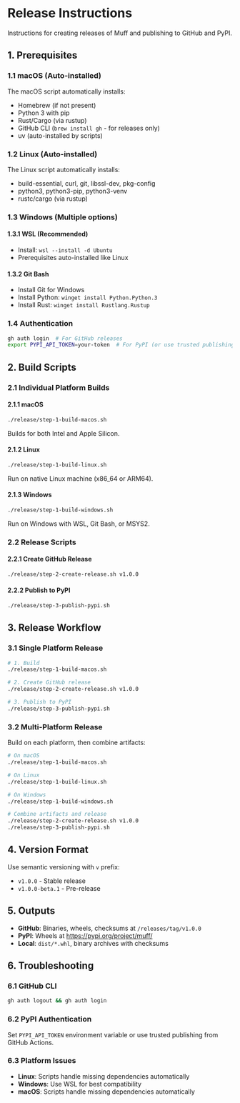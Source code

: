 # Release Instructions

Instructions for creating releases of Muff and publishing to GitHub and PyPI.

## 1. Prerequisites

### 1.1 macOS (Auto-installed)
The macOS script automatically installs:
- Homebrew (if not present)
- Python 3 with pip
- Rust/Cargo (via rustup)
- GitHub CLI (`brew install gh` - for releases only)
- uv (auto-installed by scripts)

### 1.2 Linux (Auto-installed)
The Linux script automatically installs:
- build-essential, curl, git, libssl-dev, pkg-config
- python3, python3-pip, python3-venv
- rustc/cargo (via rustup)

### 1.3 Windows (Multiple options)

#### 1.3.1 WSL (Recommended)
- Install: `wsl --install -d Ubuntu`
- Prerequisites auto-installed like Linux

#### 1.3.2 Git Bash
- Install Git for Windows
- Install Python: `winget install Python.Python.3`
- Install Rust: `winget install Rustlang.Rustup`

### 1.4 Authentication
```bash
gh auth login  # For GitHub releases
export PYPI_API_TOKEN=your-token  # For PyPI (or use trusted publishing)
```

## 2. Build Scripts

### 2.1 Individual Platform Builds

#### 2.1.1 macOS
```bash
./release/step-1-build-macos.sh
```
Builds for both Intel and Apple Silicon.

#### 2.1.2 Linux
```bash
./release/step-1-build-linux.sh
```
Run on native Linux machine (x86_64 or ARM64).

#### 2.1.3 Windows
```bash
./release/step-1-build-windows.sh
```
Run on Windows with WSL, Git Bash, or MSYS2.

### 2.2 Release Scripts

#### 2.2.1 Create GitHub Release
```bash
./release/step-2-create-release.sh v1.0.0
```

#### 2.2.2 Publish to PyPI
```bash
./release/step-3-publish-pypi.sh
```

## 3. Release Workflow

### 3.1 Single Platform Release
```bash
# 1. Build
./release/step-1-build-macos.sh

# 2. Create GitHub release
./release/step-2-create-release.sh v1.0.0

# 3. Publish to PyPI
./release/step-3-publish-pypi.sh
```

### 3.2 Multi-Platform Release
Build on each platform, then combine artifacts:

```bash
# On macOS
./release/step-1-build-macos.sh

# On Linux
./release/step-1-build-linux.sh

# On Windows
./release/step-1-build-windows.sh

# Combine artifacts and release
./release/step-2-create-release.sh v1.0.0
./release/step-3-publish-pypi.sh
```

## 4. Version Format

Use semantic versioning with `v` prefix:
- `v1.0.0` - Stable release
- `v1.0.0-beta.1` - Pre-release

## 5. Outputs

- **GitHub**: Binaries, wheels, checksums at `/releases/tag/v1.0.0`
- **PyPI**: Wheels at https://pypi.org/project/muff/
- **Local**: `dist/*.whl`, binary archives with checksums

## 6. Troubleshooting

### 6.1 GitHub CLI
```bash
gh auth logout && gh auth login
```

### 6.2 PyPI Authentication
Set `PYPI_API_TOKEN` environment variable or use trusted publishing from GitHub Actions.

### 6.3 Platform Issues
- **Linux**: Scripts handle missing dependencies automatically
- **Windows**: Use WSL for best compatibility
- **macOS**: Scripts handle missing dependencies automatically